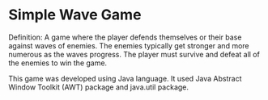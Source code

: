# Simple Wave Game

Definition: A game where the player defends themselves or their base against waves of enemies. The enemies typically get stronger and more numerous as the waves progress. The player must survive and defeat all of the enemies to win the game.

This game was developed using Java language. It used Java Abstract Window Toolkit (AWT) package and java.util package. 
